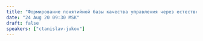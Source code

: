 ```yaml
---
title: "Формирование понятийной базы качества управления через естественное движение"
date: "24 Aug 20 09:30 MSK"
draft: false
speakers: ["ctanislav-jukov"] 
---
```

